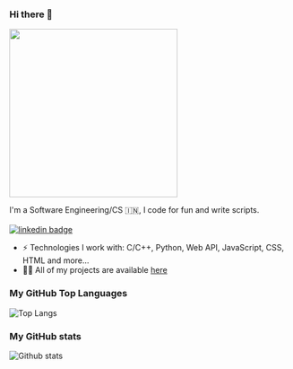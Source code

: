 ### Hi there 👋
<img src="https://media.giphy.com/media/MeJgB3yMMwIaHmKD4z/giphy.gif" width="300">

I'm a Software Engineering/CS 🇮🇳, I code for fun and write scripts. <br/> <br/>
[![linkedin badge](https://img.shields.io/badge/LinkedIn-shivam1410-%230177B5?style=flat&logo=linkedin)](https://www.linkedin.com/in/manya-chaudhary-170369167/)

- ⚡️ Technologies I work with: C/C++, Python, Web API, JavaScript, CSS, HTML and more...
- 👨‍💻 All of my projects are available  [here](https://github.com/shivam1410?tab=repositories)

### My GitHub Top Languages 
![Top Langs](https://github-readme-stats.vercel.app/api/top-langs/?username=ManyaChdry&hide=css,html&hide_border=true)
### My GitHub stats
![Github stats](https://github-readme-stats.vercel.app/api?username=ManyaChdry&show_icons=true&hide_border=true)

<!--
**ManyaChdry** is a ✨ _special_ ✨ repository because its `README.md` (this file) appears on your GitHub profile.

Here are some ideas to get you started:

- 🔭 I’m currently working on ...
- 🌱 I’m currently learning ...
- 👯 I’m looking to collaborate on ...
- 🤔 I’m looking for help with ...
- 💬 Ask me about ...
- 📫 How to reach me: ...
- 😄 Pronouns: ...
- ⚡ Fun fact: ...
-->

<!--

![Manya's Top skills](https://github-readme-stats.vercel.app/api/top-langs/?username=ManyaChdry&hide_border=true&theme=radical)

![Manya's Github stats](https://github-readme-stats.vercel.app/api?username=ManyaChdry&count_private=true&show_icons=true&hide_border=true&theme=radical)

-->

